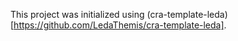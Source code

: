 This project was initialized using (cra-template-leda)[https://github.com/LedaThemis/cra-template-leda].
